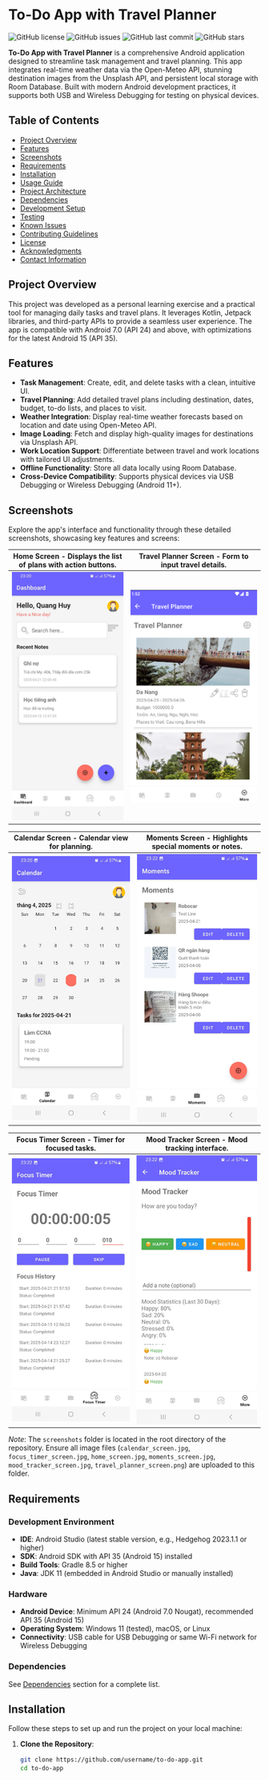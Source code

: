 # To-Do App with Travel Planner

![GitHub license](https://img.shields.io/badge/license-MIT-blue.svg)
![GitHub issues](https://img.shields.io/github/issues/username/to-do-app.svg)
![GitHub last commit](https://img.shields.io/github/last-commit/username/to-do-app.svg)
![GitHub stars](https://img.shields.io/github/stars/username/to-do-app.svg)

**To-Do App with Travel Planner** is a comprehensive Android application designed to streamline task management and travel planning. This app integrates real-time weather data via the Open-Meteo API, stunning destination images from the Unsplash API, and persistent local storage with Room Database. Built with modern Android development practices, it supports both USB and Wireless Debugging for testing on physical devices.

## Table of Contents
- [Project Overview](#project-overview)
- [Features](#features)
- [Screenshots](#screenshots)
- [Requirements](#requirements)
- [Installation](#installation)
- [Usage Guide](#usage-guide)
- [Project Architecture](#project-architecture)
- [Dependencies](#dependencies)
- [Development Setup](#development-setup)
- [Testing](#testing)
- [Known Issues](#known-issues)
- [Contributing Guidelines](#contributing-guidelines)
- [License](#license)
- [Acknowledgments](#acknowledgments)
- [Contact Information](#contact-information)

## Project Overview
This project was developed as a personal learning exercise and a practical tool for managing daily tasks and travel plans. It leverages Kotlin, Jetpack libraries, and third-party APIs to provide a seamless user experience. The app is compatible with Android 7.0 (API 24) and above, with optimizations for the latest Android 15 (API 35).

## Features
- **Task Management**: Create, edit, and delete tasks with a clean, intuitive UI.
- **Travel Planning**: Add detailed travel plans including destination, dates, budget, to-do lists, and places to visit.
- **Weather Integration**: Display real-time weather forecasts based on location and date using Open-Meteo API.
- **Image Loading**: Fetch and display high-quality images for destinations via Unsplash API.
- **Work Location Support**: Differentiate between travel and work locations with tailored UI adjustments.
- **Offline Functionality**: Store all data locally using Room Database.
- **Cross-Device Compatibility**: Supports physical devices via USB Debugging or Wireless Debugging (Android 11+).

## Screenshots
Explore the app's interface and functionality through these detailed screenshots, showcasing key features and screens:

| **Home Screen** - Displays the list of plans with action buttons. | **Travel Planner Screen** - Form to input travel details. |
|------------------------------------------|-------------------------------|
| ![Home Screen](screenshots/home_screen.jpg) | ![Travel Planner Screen](screenshots/travel_planner_screen.png) |

| **Calendar Screen** - Calendar view for planning. | **Moments Screen** - Highlights special moments or notes. |
|---------------------------------------|---------------------------------|
| ![Calendar Screen](screenshots/calendar_screen.jpg) | ![Moments Screen](screenshots/moments_screen.jpg) |

| **Focus Timer Screen** - Timer for focused tasks. | **Mood Tracker Screen** - Mood tracking interface. |
|---------------------------------------|----------------------------------|
| ![Focus Timer Screen](screenshots/focus_timer_screen.jpg) | ![Mood Tracker Screen](screenshots/mood_tracker_screen.jpg) |

*Note*: The `screenshots` folder is located in the root directory of the repository. Ensure all image files (`calendar_screen.jpg`, `focus_timer_screen.jpg`, `home_screen.jpg`, `moments_screen.jpg`, `mood_tracker_screen.jpg`, `travel_planner_screen.png`) are uploaded to this folder.

## Requirements
### Development Environment
- **IDE**: Android Studio (latest stable version, e.g., Hedgehog 2023.1.1 or higher)
- **SDK**: Android SDK with API 35 (Android 15) installed
- **Build Tools**: Gradle 8.5 or higher
- **Java**: JDK 11 (embedded in Android Studio or manually installed)

### Hardware
- **Android Device**: Minimum API 24 (Android 7.0 Nougat), recommended API 35 (Android 15)
- **Operating System**: Windows 11 (tested), macOS, or Linux
- **Connectivity**: USB cable for USB Debugging or same Wi-Fi network for Wireless Debugging

### Dependencies
See [Dependencies](#dependencies) section for a complete list.

## Installation
Follow these steps to set up and run the project on your local machine:

1. **Clone the Repository**:
   ```bash
   git clone https://github.com/username/to-do-app.git
   cd to-do-app
